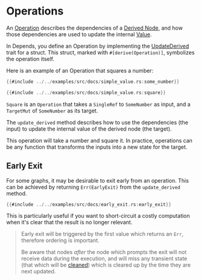 # Operations

An [Operation](https://docs.rs/depends/latest/depends/derives/derive.Operation.html) describes the dependencies of a [Derived Node](./derived_nodes.md), and how those dependencies are used to update the internal [Value](./values.md).

In Depends, you define an Operation by implementing the [UpdateDerived](https://docs.rs/depends/latest/depends/trait.UpdateDerived.html) trait for a struct. This struct, marked with `#[derive(Operation)]`, symbolizes the operation itself.

Here is an example of an Operation that squares a number:

```rust
{{#include ../../examples/src/docs/simple_value.rs:some_number}}

{{#include ../../examples/src/docs/simple_value.rs:square}}
```

`Square` is an `Operation` that takes a `SingleRef` to `SomeNumber` as input, and a `TargetMut` of `SomeNumber` as its target.

The `update_derived` method describes how to use the dependencies (the input) to update the internal value of the derived node (the target).

This operation will take a number and square it. In practice, operations can be any function that transforms the inputs into a new state for the target.

## Early Exit

For some graphs, it may be desirable to exit early from an operation. This can be achieved by returning `Err(EarlyExit)` from the `update_derived` method.

```rust
{{#include ../../examples/src/docs/early_exit.rs:early_exit}}
```

This is particularly useful if you want to short-circuit a costly computation when it's clear that the result is no longer relevant.

> Early exit will be triggered by the first value which returns an `Err`, therefore ordering is important.
>
> Be aware that nodes _after_ the node which prompts the exit will not receive data during the execution, and will miss
> any transient state (that which will be [cleaned](./cleaning.md)) which is cleared up by the time they are next
> updated.
